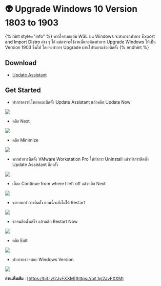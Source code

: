 # 👽 Upgrade Windows 10 Version 1803 to 1903

{% hint style="info" %}
หากใครเคยเล่น WSL บน Windows จะสามารถทำการ Export and Import Distro ต่าง ๆ ได้ แต่การจะใช้งานนั้นจะต้องทำการ Upgrade Windows ให้เป็น Version 1903 ขึ้นไป โดยจะทำการ Upgrade ผ่านโปรแกรมช่วยติดตั้ง
{% endhint %}

## **Download**

* [Update Assistant](https://www.microsoft.com/en-us/software-download/windows10)

## **Get Started**

* ทำการดาวน์โหลดและติดตั้ง Update Assistant แล้วคลิก Update Now

![](<../../.gitbook/assets/upgrade-01 (1).png>)

* คลิก Next

![](<../../.gitbook/assets/upgrade-02 (1).png>)

* คลิก Minimize

![](<../../.gitbook/assets/upgrade-03 (1).png>)

* หากทำการติดตั้ง VMware Workstation Pro ให้ทำการ Uninstall แล้วทำการติดตั้ง Update Assistant อีกครั้ง

![](<../../.gitbook/assets/upgrade-04 (1).png>)

* เลือก Continue from where I left off แล้วคลิก Next

![](<../../.gitbook/assets/upgrade-05 (1).png>)

* ระบบขะทำการติดตั้ง ตอนนี้จะยังไม่ได้ Restart

![](<../../.gitbook/assets/upgrade-06 (1).png>)

* รอจนติดตั้งเสร็จ แล้วคลิก Restart Now

![](<../../.gitbook/assets/upgrade-07 (1).png>)

* คลิก Exit

![](../../.gitbook/assets/upgrade-08.png)

* ทำการตรวจสอบ Windows Version

![](../../.gitbook/assets/upgrade-09.png)

**อ่านเพิ่มเติม** : [https://bit.ly/2JvFXXM](https://bit.ly/2JvFXXM)
